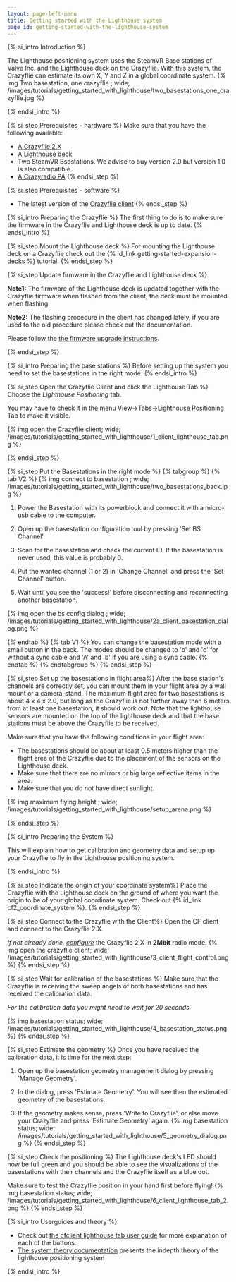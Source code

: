 ```yaml
---
layout: page-left-menu
title: Getting started with the Lighthouse system
page_id: getting-started-with-the-lighthouse-system
---
```


{% si_intro Introduction %}

The Lighthouse positioning system uses the SteamVR Base stations of Valve Inc. and the Lighthouse deck on the Crazyflie. With this system, the Crazyflie can estimate its own X, Y and Z in a global coordinate system.
{% img Two basestation, one crazyflie ; wide; /images/tutorials/getting_started_with_lighthouse/two_basestations_one_crazyflie.jpg %}

{% endsi_intro %}

{% si_step  Prerequisites - hardware %}
Make sure that you have the following available:
* [A Crazyflie 2.X](https://store.bitcraze.io/products/crazyflie-2-1)
* [A Lighthouse deck](https://store.bitcraze.io/products/lighthouse-positioning-deck)
* Two SteamVR Bsestations. We advise to buy version 2.0 but version 1.0 is also compatible.
* [A Crazyradio PA](https://store.bitcraze.io/products/crazyradio-pa)
{% endsi_step %}

{% si_step  Prerequisites - software %}
* The latest version of the [Crazyflie client](https://github.com/bitcraze/crazyflie-clients-python/releases)
{% endsi_step %}



{% si_intro Preparing the Crazyflie %}
The first thing to do is to make sure the firmware in the Crazyflie and Lighthouse deck is up to date.
{% endsi_intro %}

{% si_step Mount the Lighthouse deck %}
For mounting the Lighthouse deck on a Crazyflie check out the {% id_link getting-started-expansion-decks %} tutorial.
{% endsi_step %}

{% si_step Update firmware in the Crazyflie and Lighthouse deck %}

**Note1:** The firmware of the Lighthouse deck is updated together with the Crazyflie firmware when flashed from the client,
the deck must be mounted when flashing.

**Note2:** The flashing procedure in the client has changed lately, if you are used to the old procedure please check out the documentation.

Please follow the [the firmware upgrade instructions](/documentation/repository/crazyflie-clients-python/master/userguides/userguide_client/#firmware-upgrade).

{% endsi_step %}


{% si_intro Preparing the base stations %}
Before setting up the system you need to set the basestations in the right mode.
{% endsi_intro %}


{% si_step Open the Crazyflie Client and click the Lighthouse Tab %}
Choose the _Lighthouse Positioning_ tab.

You may have to check it in the menu View->Tabs->Lighthouse Positioning Tab to make it visible.

{% img open the Crazyflie client; wide; /images/tutorials/getting_started_with_lighthouse/1_client_lighthouse_tab.png %}

{% endsi_step %}


{% si_step Put the Basestations in the right mode %}
{% tabgroup %}
{% tab V2 %}
{% img connect to basestation ; wide; /images/tutorials/getting_started_with_lighthouse/two_basestations_back.jpg %}
1. Power the Basestation with its powerblock and connect it with a micro-usb cable to the computer.

2. Open up the basestation configuration tool by pressing 'Set BS Channel'.

3. Scan for the basestation and check the current ID. If the basestation is never used, this value is probably 0.

4. Put the wanted channel (1 or 2) in 'Change Channel' and press the 'Set Channel' button.

5. Wait until you see the 'success!' before disconnecting and reconnecting another basestation.

{% img open the bs config dialog ; wide; /images/tutorials/getting_started_with_lighthouse/2a_client_basestation_dialog.png %}


{% endtab %}
{% tab V1 %}
You can change the basestation mode with a small button in the back. The modes should be changed to 'b' and 'c' for without a sync cable and 'A' and 'b' if you are using a sync cable.
{% endtab %}
{% endtabgroup %}
{% endsi_step %}


{% si_step Set up the basestations in flight area%}
After the base station's channels are correctly set, you can mount them in your flight area by a wall mount or a camera-stand. The maximum flight area for two basestations is about 4 x 4 x 2.0, but long as the Crazyflie is not further away than 6 meters from at least one basestation, it should work out. Note that the lighthouse sensors are mounted on the top of the lighthouse deck and that the base stations must be above the Crazyflie to be received.

Make sure that you have the following conditions in your flight area:
* The basestations should be about at least 0.5 meters higher than the flight area of the Crazyflie due to the placement of the sensors on the Lighthouse deck.
* Make sure that there are no mirrors or big large reflective items in the area.
* Make sure that you do not have direct sunlight.

{% img maximum flying height ; wide; /images/tutorials/getting_started_with_lighthouse/setup_arena.png %}


{% endsi_step %}

{% si_intro Preparing the System %}

This will explain how to get calibration and geometry data and setup up your Crazyflie to fly in the Lighthouse positioning system.

{% endsi_intro %}



{% si_step Indicate the origin of your coordinate system%}
Place the Crazyflie with the Lighthouse deck on the ground of where you want the origin to be of your global coordinate system. Check out {% id_link cf2_coordinate_system %}.
{% endsi_step %}

{% si_step Connect to the Crazyflie with the Client%}
Open the CF client and connect to the Crazyflie 2.X.

_If not already done, [configure](/documentation/repository/crazyflie-clients-python/master/userguides/userguide_client#firmware-configuration)_
the Crazyflie 2.X in __2Mbit__ radio mode.
{% img open the crazyflie client; wide; /images/tutorials/getting_started_with_lighthouse/3_client_flight_control.png %}
{% endsi_step %}

{% si_step Wait for calibration of the basestations %}
Make sure that the Crazyflie is receiving the sweep angels of both basestations and has received the calibration data.

_For the calibration data you might need to wait for 20 seconds._

{% img basestation status; wide; /images/tutorials/getting_started_with_lighthouse/4_basestation_status.png %}
{% endsi_step %}

{% si_step Estimate the geometry %}
Once you have received the calibration data, it is time for the next step:

1. Open up the basestation geometry management dialog by pressing 'Manage Geometry'.

2. In the dialog, press 'Estimate Geometry'. You will see then the estimated geometry of the basestations.

3. If the geometry makes sense, press 'Write to Crazyflie', or else move your Crazyflie and press 'Estimate Geometry' again.
{% img basestation status; wide; /images/tutorials/getting_started_with_lighthouse/5_geometry_dialog.png %}
{% endsi_step %}

{% si_step Check the positioning %}
The Lighthouse deck's LED should now be full green and you should be able to see the visualizations of the basestations with their channels and the Crazyflie itself as a blue dot.

Make sure to test the Crazyflie position in your hand first before flying!
{% img basestation status; wide; /images/tutorials/getting_started_with_lighthouse/6_client_lighthouse_tab_2.png %}
{% endsi_step %}

{% si_intro Userguides and theory %}

* Check out [the cfclient lighthouse tab user guide](/documentation/repository/crazyflie-clients-python/master/userguides/userguide_client/lighthouse_tab/) for more explanation of each of the buttons.
* [The system theory documentation](/documentation/repository/crazyflie-firmware/master/functional-areas/lighthouse/) presents the indepth theory of the lighthouse positioning system

{% endsi_intro %}
